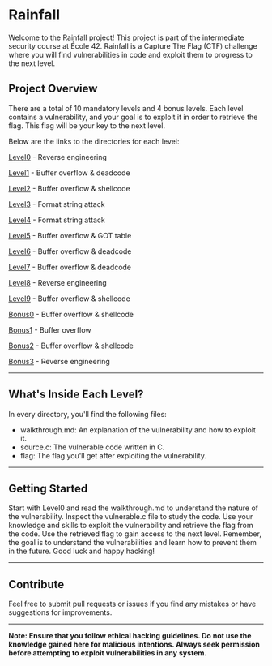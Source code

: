 # Rainfall
Welcome to the Rainfall project! This project is part of the intermediate security course at École 42. Rainfall is a Capture The Flag (CTF) challenge where you will find vulnerabilities in code and exploit them to progress to the next level.

## Project Overview
There are a total of 10 mandatory levels and 4 bonus levels. Each level contains a vulnerability, and your goal is to exploit it in order to retrieve the flag. This flag will be your key to the next level.

Below are the links to the directories for each level:

[Level0](./level0/walkthrough.md) - Reverse engineering

[Level1](./level1/walkthrough.md) - Buffer overflow & deadcode

[Level2](./level2/walkthrough.md) - Buffer overflow & shellcode

[Level3](./level3/walkthrough.md) - Format string attack

[Level4](./level4/walkthrough.md) - Format string attack

[Level5](./level5/walkthrough.md) - Buffer overflow & GOT table

[Level6](./level6/walkthrough.md) - Buffer overflow & deadcode

[Level7](./level7/walkthrough.md) - Buffer overflow & deadcode

[Level8](./level8/walkthrough.md) - Reverse engineering

[Level9](./level9/walkthrough.md) - Buffer overflow & shellcode

[Bonus0](./bonus0/walkthrough.md) - Buffer overflow & shellcode

[Bonus1](./bonus1/walkthrough.md) - Buffer overflow

[Bonus2](./bonus2/walkthrough.md) - Buffer overflow & shellcode

[Bonus3](./bonus3/walkthrough.md) - Reverse engineering

----

## What's Inside Each Level?
In every directory, you'll find the following files:

- walkthrough.md: An explanation of the vulnerability and how to exploit it.
- source.c: The vulnerable code written in C.
- flag: The flag you'll get after exploiting the vulnerability.

----

## Getting Started
Start with Level0 and read the walkthrough.md to understand the nature of the vulnerability.
Inspect the vulnerable.c file to study the code.
Use your knowledge and skills to exploit the vulnerability and retrieve the flag from the code.
Use the retrieved flag to gain access to the next level.
Remember, the goal is to understand the vulnerabilities and learn how to prevent them in the future. Good luck and happy hacking!

----

## Contribute
Feel free to submit pull requests or issues if you find any mistakes or have suggestions for improvements.

----

**Note: Ensure that you follow ethical hacking guidelines. Do not use the knowledge gained here for malicious intentions. Always seek permission before attempting to exploit vulnerabilities in any system.**
